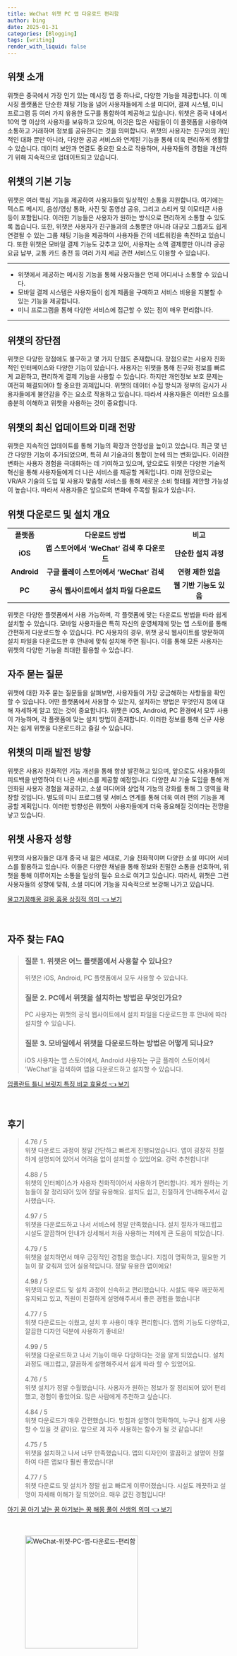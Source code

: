 ```yaml
---
title: WeChat 위챗 PC 앱 다운로드 편리함
author: bing
date: 2025-01-31
categories: [Blogging]
tags: [writing]
render_with_liquid: false
---
```



<h2 id='위챗_소개'>위챗 소개</h2>

<p>위챗은 중국에서 가장 인기 있는 메시징 앱 중 하나로, 다양한 기능을 제공합니다. 이 메시징 플랫폼은 단순한 채팅 기능을 넘어 사용자들에게 소셜 미디어, 결제 시스템, 미니 프로그램 등 여러 가지 유용한 도구를 통합하여 제공하고 있습니다. 위챗은 중국 내에서 10억 명 이상의 사용자를 보유하고 있으며, 이것은 많은 사람들이 이 플랫폼을 사용하여 소통하고 거래하며 정보를 공유한다는 것을 의미합니다. 위챗의 사용자는 친구와의 개인적인 대화 뿐만 아니라, 다양한 공공 서비스와 연계된 기능을 통해 더욱 편리하게 생활할 수 있습니다. 데이터 보안과 연결도 중요한 요소로 작용하며, 사용자들의 경험을 개선하기 위해 지속적으로 업데이트되고 있습니다.</p>

<h2 id='위챗_기본_기능'>위챗의 기본 기능</h2>

<p>위챗은 여러 핵심 기능을 제공하여 사용자들의 일상적인 소통을 지원합니다. 여기에는 텍스트 메시지, 음성/영상 통화, 사진 및 동영상 공유, 그리고 스티커 및 이모티콘 사용 등이 포함됩니다. 이러한 기능들은 사용자가 원하는 방식으로 편리하게 소통할 수 있도록 돕습니다. 또한, 위챗은 사용자가 친구들과의 소통뿐만 아니라 대규모 그룹과도 쉽게 연결될 수 있는 그룹 채팅 기능을 제공하여 사용자들 간의 네트워킹을 촉진하고 있습니다. 또한 위챗은 모바일 결제 기능도 갖추고 있어, 사용자는 소액 결제뿐만 아니라 공공요금 납부, 교통 카드 충전 등 여러 가지 세금 관련 서비스도 이용할 수 있습니다.</p>

<hr />

<ul>
    <li>위챗에서 제공하는 메시징 기능을 통해 사용자들은 언제 어디서나 소통할 수 있습니다.</li>
    <li>모바일 결제 시스템은 사용자들이 쉽게 제품을 구매하고 서비스 비용을 지불할 수 있는 기능을 제공합니다.</li>
    <li>미니 프로그램을 통해 다양한 서비스에 접근할 수 있는 점이 매우 편리합니다.</li>
</ul>

<hr />

<h2 id='위챗_장단점'>위챗의 장단점</h2>

<p>위챗은 다양한 장점에도 불구하고 몇 가지 단점도 존재합니다. 장점으로는 사용자 친화적인 인터페이스와 다양한 기능이 있습니다. 사용자는 위챗을 통해 친구와 정보를 빠르게 교환하고, 편리하게 결제 기능을 사용할 수 있습니다. 하지만 개인정보 보호 문제는 여전히 해결되어야 할 중요한 과제입니다. 위챗의 데이터 수집 방식과 정부의 감시가 사용자들에게 불안감을 주는 요소로 작용하고 있습니다. 따라서 사용자들은 이러한 요소를 충분히 이해하고 위챗을 사용하는 것이 중요합니다.</p>

<h2 id='위챗_업데이트_및_미래_전망'>위챗의 최신 업데이트와 미래 전망</h2>

<p>위챗은 지속적인 업데이트를 통해 기능의 확장과 안정성을 높이고 있습니다. 최근 몇 년간 다양한 기능이 추가되었으며, 특히 AI 기술과의 통합이 눈에 띄는 변화입니다. 이러한 변화는 사용자 경험을 극대화하는 데 기여하고 있으며, 앞으로도 위챗은 다양한 기술적 혁신을 통해 사용자들에게 더 나은 서비스를 제공할 계획입니다. 미래 전망으로는 VR/AR 기술의 도입 및 사용자 맞춤형 서비스를 통해 새로운 소비 형태를 제안할 가능성이 높습니다. 따라서 사용자들은 앞으로의 변화에 주목할 필요가 있습니다.</p>

<h2 id='위챗_다운로드_및_설치'>위챗 다운로드 및 설치 개요</h2>

<table>
    <tr>
        <td style="text-align: center; height: 17px;"><b>플랫폼</b></td>
        <td style="text-align: center; height: 17px;"><b>다운로드 방법</b></td>
        <td style="text-align: center; height: 17px;"><b>비고</b></td>
    </tr>
    <tr>
        <td style="text-align: center; height: 17px;"><b>iOS</b></td>
        <td style="text-align: center; height: 17px;"><b>앱 스토어에서 ‘WeChat’ 검색 후 다운로드</b></td>
        <td style="text-align: center; height: 17px;"><b>단순한 설치 과정</b></td>
    </tr>
    <tr>
        <td style="text-align: center; height: 17px;"><b>Android</b></td>
        <td style="text-align: center; height: 17px;"><b>구글 플레이 스토어에서 ‘WeChat’ 검색</b></td>
        <td style="text-align: center; height: 17px;"><b>연령 제한 있음</b></td>
    </tr>
    <tr>
        <td style="text-align: center; height: 17px;"><b>PC</b></td>
        <td style="text-align: center; height: 17px;"><b>공식 웹사이트에서 설치 파일 다운로드</b></td>
        <td style="text-align: center; height: 17px;"><b>웹 기반 기능도 있음</b></td>
    </tr>
</table>

<p>위챗은 다양한 플랫폼에서 사용 가능하며, 각 플랫폼에 맞는 다운로드 방법을 따라 쉽게 설치할 수 있습니다. 모바일 사용자들은 특히 자신의 운영체제에 맞는 앱 스토어를 통해 간편하게 다운로드할 수 있습니다. PC 사용자의 경우, 위챗 공식 웹사이트를 방문하여 설치 파일을 다운로드한 후 안내에 맞춰 설치해 주면 됩니다. 이를 통해 모든 사용자는 위챗의 다양한 기능을 최대한 활용할 수 있습니다.</p>

<h2 id='자주_묻는_질문'>자주 묻는 질문</h2>

<p>위챗에 대한 자주 묻는 질문들을 살펴보면, 사용자들이 가장 궁금해하는 사항들을 확인할 수 있습니다. 어떤 플랫폼에서 사용할 수 있는지, 설치하는 방법은 무엇인지 등에 대해 자세하게 알고 있는 것이 중요합니다. 위챗은 iOS, Android, PC 환경에서 모두 사용이 가능하며, 각 플랫폼에 맞는 설치 방법이 존재합니다. 이러한 정보를 통해 신규 사용자는 쉽게 위챗을 다운로드하고 즐길 수 있습니다.</p>

<h2 id='위챗_미래_발전방향'>위챗의 미래 발전 방향</h2>

<p>위챗은 사용자 친화적인 기능 개선을 통해 항상 발전하고 있으며, 앞으로도 사용자들의 피드백을 반영하여 더 나은 서비스를 제공할 예정입니다. 다양한 AI 기술 도입을 통해 개인화된 사용자 경험을 제공하고, 소셜 미디어와 상업적 기능의 강화를 통해 그 영역을 확장할 것입니다. 별도의 미니 프로그램 및 서비스 연계를 통해 더욱 여러 편의 기능을 제공할 계획입니다. 이러한 방향성은 위챗이 사용자들에게 더욱 중요해질 것이라는 전망을 낳고 있습니다.</p>

<h2 id='위챗_사용자_성향'>위챗 사용자 성향</h2>

<p>위챗의 사용자들은 대개 중국 내 젊은 세대로, 기술 친화적이며 다양한 소셜 미디어 서비스를 활용하고 있습니다. 이들은 다양한 채널을 통해 정보와 친밀한 소통을 선호하며, 위챗을 통해 이루어지는 소통을 일상의 필수 요소로 여기고 있습니다. 따라서, 위챗은 그런 사용자들의 성향에 맞춰, 소셜 미디어 기능을 지속적으로 보강해 나가고 있습니다.</p>


<p><a class="click-button" title="물고기꿈해몽 길몽 흉몽 상징적 의미" href="https://afficreate.github.io/posts/%EB%AC%BC%EA%B3%A0%EA%B8%B0%EA%BF%88%ED%95%B4%EB%AA%BD-%EA%B8%B8%EB%AA%BD-%ED%9D%89%EB%AA%BD-%EC%83%81%EC%A7%95%EC%A0%81-%EC%9D%98%EB%AF%B8/" rel="dofollow">물고기꿈해몽 길몽 흉몽 상징적 의미 👈 보기</a></p><br>
<h2 id='자주_찾는_FAQ'>자주 찾는 FAQ</h2>
<div itemscope="" itemtype="https://schema.org/FAQPage"> 
<blockquote> 
<div itemscope="" itemprop="mainEntity" itemtype="https://schema.org/Question"> 
<h3 itemprop="name">질문 1. 위챗은 어느 플랫폼에서 사용할 수 있나요?</h3> 
<div itemscope="" itemprop="acceptedAnswer" itemtype="https://schema.org/Answer"> 
<span itemprop="text"> 
<p>위챗은 iOS, Android, PC 플랫폼에서 모두 사용할 수 있습니다.</p> 
</span> 
</div> 
</div> 
<div itemscope="" itemprop="mainEntity" itemtype="https://schema.org/Question"> 
<h3 itemprop="name">질문 2. PC에서 위챗을 설치하는 방법은 무엇인가요?</h3> 
<div itemscope="" itemprop="acceptedAnswer" itemtype="https://schema.org/Answer"> 
<span itemprop="text"> 
<p>PC 사용자는 위챗의 공식 웹사이트에서 설치 파일을 다운로드한 후 안내에 따라 설치할 수 있습니다.</p> 
</span> 
</div> 
</div> 
<div itemscope="" itemprop="mainEntity" itemtype="https://schema.org/Question"> 
<h3 itemprop="name">질문 3. 모바일에서 위챗을 다운로드하는 방법은 어떻게 되나요?</h3> 
<div itemscope="" itemprop="acceptedAnswer" itemtype="https://schema.org/Answer"> 
<span itemprop="text"> 
<p>iOS 사용자는 앱 스토어에서, Android 사용자는 구글 플레이 스토어에서 'WeChat'을 검색하여 앱을 다운로드하고 설치할 수 있습니다.</p> 
</span> 
</div> 
</div> 
</blockquote> 
</div>
<p><a class="click-button" title="임플란트 틀니 브릿지 특징 비교 효율성" href="https://afficreate.github.io/posts/%EC%9E%84%ED%94%8C%EB%9E%80%ED%8A%B8-%ED%8B%80%EB%8B%88-%EB%B8%8C%EB%A6%BF%EC%A7%80-%ED%8A%B9%EC%A7%95-%EB%B9%84%EA%B5%90-%ED%9A%A8%EC%9C%A8%EC%84%B1/" rel="dofollow">임플란트 틀니 브릿지 특징 비교 효율성 👈 보기</a></p><br>
<h2 id='후기'>후기</h2>
<div itemscope itemtype="https://schema.org/Product">
  <blockquote>
  <div itemprop="review" itemscope itemtype="https://schema.org/Review">
      <div itemprop="reviewRating" itemscope itemtype="https://schema.org/Rating"> <span itemprop="ratingValue">4.76</span> / <span itemprop="bestRating">5</span> </div>
      <span itemprop="reviewBody">위챗 다운로드 과정이 정말 간단하고 빠르게 진행되었습니다. 앱이 굉장히 친절하게 설명되어 있어서 어려움 없이 설치할 수 있었어요. 강력 추천합니다!</span>
  </div>
  <br>
  <div itemprop="review" itemscope itemtype="https://schema.org/Review">
      <div itemprop="reviewRating" itemscope itemtype="https://schema.org/Rating"> <span itemprop="ratingValue">4.88</span> / <span itemprop="bestRating">5</span> </div>
      <span itemprop="reviewBody">위챗의 인터페이스가 사용자 친화적이어서 사용하기 편리합니다. 제가 원하는 기능들이 잘 정리되어 있어 정말 유용해요. 설치도 쉽고, 친절하게 안내해주셔서 감사했습니다.</span>
  </div>
  <br>
  <div itemprop="review" itemscope itemtype="https://schema.org/Review">
      <div itemprop="reviewRating" itemscope itemtype="https://schema.org/Rating"> <span itemprop="ratingValue">4.97</span> / <span itemprop="bestRating">5</span> </div>
      <span itemprop="reviewBody">위챗을 다운로드하고 나서 서비스에 정말 만족했습니다. 설치 절차가 매끄럽고 시설도 깔끔하며 안내가 상세해서 처음 사용하는 저에게 큰 도움이 되었습니다.</span>
  </div>
  <br>
  <div itemprop="review" itemscope itemtype="https://schema.org/Review">
      <div itemprop="reviewRating" itemscope itemtype="https://schema.org/Rating"> <span itemprop="ratingValue">4.79</span> / <span itemprop="bestRating">5</span> </div>
      <span itemprop="reviewBody">위챗을 설치하면서 매우 긍정적인 경험을 했습니다. 지침이 명확하고, 필요한 기능이 잘 갖춰져 있어 실용적입니다. 정말 유용한 앱이에요!</span>
  </div>
  <br>
  <div itemprop="review" itemscope itemtype="https://schema.org/Review">
      <div itemprop="reviewRating" itemscope itemtype="https://schema.org/Rating"> <span itemprop="ratingValue">4.98</span> / <span itemprop="bestRating">5</span> </div>
      <span itemprop="reviewBody">위챗의 다운로드 및 설치 과정이 신속하고 편리했습니다. 시설도 매우 깨끗하게 유지되고 있고, 직원이 친절하게 설명해주셔서 좋은 경험을 했습니다!</span>
  </div>
  <br>
  <div itemprop="review" itemscope itemtype="https://schema.org/Review">
      <div itemprop="reviewRating" itemscope itemtype="https://schema.org/Rating"> <span itemprop="ratingValue">4.77</span> / <span itemprop="bestRating">5</span> </div>
      <span itemprop="reviewBody">위챗 다운로드는 쉬웠고, 설치 후 사용이 매우 편리합니다. 앱의 기능도 다양하고, 깔끔한 디자인 덕분에 사용하기 좋네요!</span>
  </div>
  <br>
  <div itemprop="review" itemscope itemtype="https://schema.org/Review">
      <div itemprop="reviewRating" itemscope itemtype="https://schema.org/Rating"> <span itemprop="ratingValue">4.99</span> / <span itemprop="bestRating">5</span> </div>
      <span itemprop="reviewBody">위챗을 다운로드하고 나서 기능이 매우 다양하다는 것을 알게 되었습니다. 설치 과정도 매끄럽고, 깔끔하게 설명해주셔서 쉽게 따라 할 수 있었어요.</span>
  </div>
  <br>
  <div itemprop="review" itemscope itemtype="https://schema.org/Review">
      <div itemprop="reviewRating" itemscope itemtype="https://schema.org/Rating"> <span itemprop="ratingValue">4.76</span> / <span itemprop="bestRating">5</span> </div>
      <span itemprop="reviewBody">위챗 설치가 정말 수월했습니다. 사용자가 원하는 정보가 잘 정리되어 있어 편리했고, 경험이 좋았어요. 많은 사람에게 추천하고 싶습니다.</span>
  </div>
  <br>
  <div itemprop="review" itemscope itemtype="https://schema.org/Review">
      <div itemprop="reviewRating" itemscope itemtype="https://schema.org/Rating"> <span itemprop="ratingValue">4.84</span> / <span itemprop="bestRating">5</span> </div>
      <span itemprop="reviewBody">위챗 다운로드가 매우 간편했습니다. 방침과 설명이 명확하여, 누구나 쉽게 사용할 수 있을 것 같아요. 앞으로 제 자주 사용하는 함수가 될 것 같습니다!</span>
  </div>
  <br>
  <div itemprop="review" itemscope itemtype="https://schema.org/Review">
      <div itemprop="reviewRating" itemscope itemtype="https://schema.org/Rating"> <span itemprop="ratingValue">4.75</span> / <span itemprop="bestRating">5</span> </div>
      <span itemprop="reviewBody">위챗을 설치하고 나서 너무 만족했습니다. 앱의 디자인이 깔끔하고 설명이 친절하여 다른 앱보다 훨씬 좋았습니다!</span>
  </div>
  <br>
  <div itemprop="review" itemscope itemtype="https://schema.org/Review">
      <div itemprop="reviewRating" itemscope itemtype="https://schema.org/Rating"> <span itemprop="ratingValue">4.77</span> / <span itemprop="bestRating">5</span> </div>
      <span itemprop="reviewBody">위챗 다운로드 및 설치가 정말 쉽고 빠르게 이루어졌습니다. 시설도 깨끗하고 설명이 자세해 이해가 잘 되었어요. 매우 값진 경험입니다!</span>
  </div>
  </blockquote>
</div>
<p><a class="click-button" title="아기 꿈 아기 낳는 꿈 아기보는 꿈 해몽 풀이 신생의 의미" href="https://afficreate.github.io/posts/%EC%95%84%EA%B8%B0-%EA%BF%88-%EC%95%84%EA%B8%B0-%EB%82%B3%EB%8A%94-%EA%BF%88-%EC%95%84%EA%B8%B0%EB%B3%B4%EB%8A%94-%EA%BF%88-%ED%95%B4%EB%AA%BD-%ED%92%80%EC%9D%B4-%EC%8B%A0%EC%83%9D%EC%9D%98-%EC%9D%98%EB%AF%B8/" rel="dofollow">아기 꿈 아기 낳는 꿈 아기보는 꿈 해몽 풀이 신생의 의미 👈 보기</a></p><br>
<figure class="image"><img src="https://afficreate.github.io/assets/img/thumbnail/WeChat-위챗-PC-앱-다운로드-편리함.webp" alt="WeChat-위챗-PC-앱-다운로드-편리함" width="256" height="256"></figure>